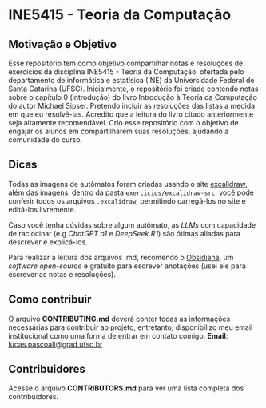 # INE5415 - Teoria da Computação 

## Motivação e Objetivo

Esse repositório tem como objetivo compartilhar notas e resoluções de exercícios da disciplina INE5415 - Teoria da Computação, ofertada pelo departamento de informática e estatísica (INE) da Universidade Federal de Santa Catarina (UFSC). Inicialmente, o repositório foi criado contendo notas sobre o capítulo 0 (introdução) do livro Introdução à Teoria da Computação do autor Michael Sipser. Pretendo incluir as resoluções das listas a medida em que eu resolvê-las. Acredito que a leitura do livro citado anteriormente seja altamente recomendável. Crio esse repositório com o objetivo de engajar os alunos em compartilharem suas resoluções, ajudando a comunidade do curso.

## Dicas

Todas as imagens de autômatos foram criadas usando o site [excalidraw](https://www.excalidraw.com), além das imagens, dentro da pasta `exercicios/excalidraw-src`, você pode conferir todos os arquivos `.excalidraw`, permitindo carregá-los no site e editá-los livremente.

Caso você tenha dúvidas sobre algum autômato, as *LLMs* com capacidade de raciocinar (e.g *ChatGPT o1* e *DeepSeek R1*) são ótimas aliadas para descrever e explicá-los.

Para realizar a leitura dos arquivos .md, recomendo o [Obsidiana](https://obsidian.md/), um _software open-source_ e gratuito para escrever anotações (usei ele para escrever as notas e resoluções).

## Como contribuir

O arquivo **CONTRIBUTING.md** deverá conter todas as informações necessárias para contribuir ao projeto, entretanto, disponibilizo meu email institucional como uma forma de entrar em contato comigo. **Email**: lucas.pascoali@grad.ufsc.br

## Contribuidores

Acesse o arquivo **CONTRIBUTORS.md** para ver uma lista completa dos contribuidores.
